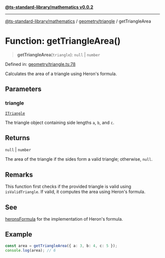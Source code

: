 [**@ts-standard-library/mathematics v0.0.2**](../../../README.md)

***

[@ts-standard-library/mathematics](../../../README.md) / [geometry/triangle](../README.md) / getTriangleArea

# Function: getTriangleArea()

> **getTriangleArea**(`triangle`): `null` \| `number`

Defined in: [geometry/triangle.ts:78](https://github.com/gabaudette/ts-stdlib/blob/725aff52e6f28b9942b278b955914b3ace9f325c/packages/mathematics/src/geometry/triangle.ts#L78)

Calculates the area of a triangle using Heron's formula.

## Parameters

### triangle

[`ITriangle`](../interfaces/ITriangle.md)

The triangle object containing side lengths `a`, `b`, and `c`.

## Returns

`null` \| `number`

The area of the triangle if the sides form a valid triangle; otherwise, `null`.

## Remarks

This function first checks if the provided triangle is valid using `isValidTriangle`.
If valid, it computes the area using Heron's formula.

## See

[heronsFormula](heronsFormula.md) for the implementation of Heron's formula.

## Example

```typescript
const area = getTriangleArea({ a: 3, b: 4, c: 5 });
console.log(area); // 6
```
